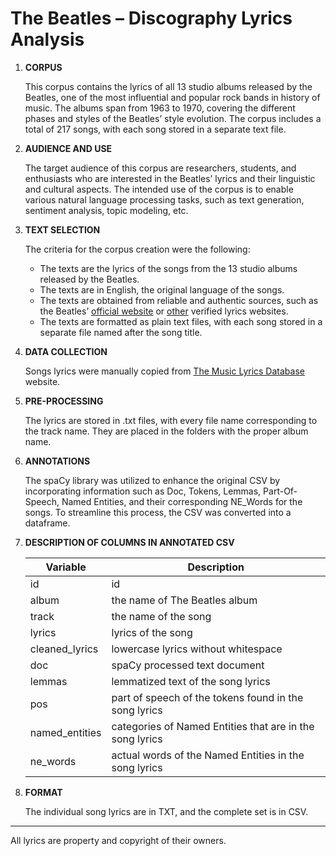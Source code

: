 # The Beatles – Discography Lyrics Analysis

1. **CORPUS**
    
    This corpus contains the lyrics of all 13 studio albums released by the Beatles, one of the most influential and popular rock bands in history of music. The albums span from 1963 to 1970, covering the different phases and styles of the Beatles’ style evolution. The corpus includes a total of 217 songs, with each song stored in a separate text file. 
    
2. **AUDIENCE AND USE**
    
    The target audience of this corpus are researchers, students, and enthusiasts who are interested in the Beatles’ lyrics and their linguistic and cultural aspects. The intended use of the corpus is to enable various natural language processing tasks, such as text generation, sentiment analysis, topic modeling, etc.
    
3. **TEXT SELECTION**
    
    The criteria for the corpus creation were the following:
    
    - The texts are the lyrics of the songs from the 13 studio albums released by the Beatles.
    - The texts are in English, the original language of the songs.
    - The texts are obtained from reliable and authentic sources, such as the Beatles’ [official website](https://www.thebeatles.com/) or [other](http://www.mldb.org/) verified lyrics websites.
    - The texts are formatted as plain text files, with each song stored in a separate file named after the song title.
4. **DATA COLLECTION**
    
    Songs lyrics were manually copied from [The Music Lyrics Database](http://www.mldb.org/) website.
    
5. **PRE-PROCESSING**
    
    The lyrics are stored in .txt files, with every file name corresponding to the track name. They are placed in the folders with the proper album name. 
    
6. **ANNOTATIONS**
    
    The spaCy library was utilized to enhance the original CSV by incorporating information such as Doc, Tokens, Lemmas, Part-Of-Speech, Named Entities, and their corresponding NE_Words for the songs. To streamline this process, the CSV was converted into a dataframe.
    
7. **DESCRIPTION OF COLUMNS IN ANNOTATED CSV**
    
    | Variable | Description |
    | --- | --- |
    | id | id |
    | album | the name of The Beatles album |
    | track | the name of the song |
    | lyrics | lyrics of the song |
    | cleaned_lyrics | lowercase lyrics without whitespace |
    | doc | spaCy processed text document |
    | lemmas | lemmatized text of the song lyrics |
    | pos | part of speech of the tokens found in the song lyrics |
    | named_entities | categories of Named Entities that are in the song lyrics |
    | ne_words | actual words of the Named Entities in the song lyrics |
   
9. **FORMAT**
    
    The individual song lyrics are in TXT, and the complete set is in CSV.

---
All lyrics are property and copyright of their owners. 
